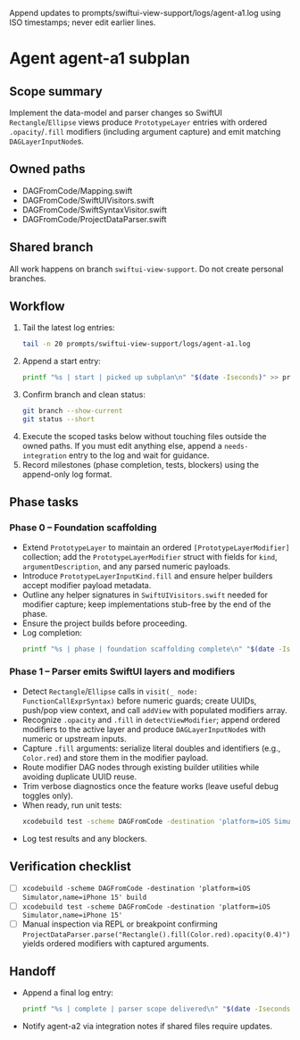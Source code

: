 Append updates to prompts/swiftui-view-support/logs/agent-a1.log using ISO timestamps; never edit earlier lines.

# Agent agent-a1 subplan

## Scope summary
Implement the data-model and parser changes so SwiftUI `Rectangle`/`Ellipse` views produce `PrototypeLayer` entries with ordered `.opacity`/`.fill` modifiers (including argument capture) and emit matching `DAGLayerInputNode`s.

## Owned paths
- DAGFromCode/Mapping.swift
- DAGFromCode/SwiftUIVisitors.swift
- DAGFromCode/SwiftSyntaxVisitor.swift
- DAGFromCode/ProjectDataParser.swift

## Shared branch
All work happens on branch `swiftui-view-support`. Do not create personal branches.

## Workflow
1. Tail the latest log entries:
   ```bash
   tail -n 20 prompts/swiftui-view-support/logs/agent-a1.log
   ```
2. Append a start entry:
   ```bash
   printf "%s | start | picked up subplan\n" "$(date -Iseconds)" >> prompts/swiftui-view-support/logs/agent-a1.log
   ```
3. Confirm branch and clean status:
   ```bash
   git branch --show-current
   git status --short
   ```
4. Execute the scoped tasks below without touching files outside the owned paths. If you must edit anything else, append a `needs-integration` entry to the log and wait for guidance.
5. Record milestones (phase completion, tests, blockers) using the append-only log format.

## Phase tasks

### Phase 0 – Foundation scaffolding
- Extend `PrototypeLayer` to maintain an ordered `[PrototypeLayerModifier]` collection; add the `PrototypeLayerModifier` struct with fields for `kind`, `argumentDescription`, and any parsed numeric payloads.
- Introduce `PrototypeLayerInputKind.fill` and ensure helper builders accept modifier payload metadata.
- Outline any helper signatures in `SwiftUIVisitors.swift` needed for modifier capture; keep implementations stub-free by the end of the phase.
- Ensure the project builds before proceeding.
- Log completion:
  ```bash
  printf "%s | phase | foundation scaffolding complete\n" "$(date -Iseconds)" >> prompts/swiftui-view-support/logs/agent-a1.log
  ```

### Phase 1 – Parser emits SwiftUI layers and modifiers
- Detect `Rectangle`/`Ellipse` calls in `visit(_ node: FunctionCallExprSyntax)` before numeric guards; create UUIDs, push/pop view context, and call `addView` with populated modifiers array.
- Recognize `.opacity` and `.fill` in `detectViewModifier`; append ordered modifiers to the active layer and produce `DAGLayerInputNode`s with numeric or upstream inputs.
- Capture `.fill` arguments: serialize literal doubles and identifiers (e.g., `Color.red`) and store them in the modifier payload.
- Route modifier DAG nodes through existing builder utilities while avoiding duplicate UUID reuse.
- Trim verbose diagnostics once the feature works (leave useful debug toggles only).
- When ready, run unit tests:
  ```bash
  xcodebuild test -scheme DAGFromCode -destination 'platform=iOS Simulator,name=iPhone 15'
  ```
- Log test results and any blockers.

## Verification checklist
- [ ] `xcodebuild -scheme DAGFromCode -destination 'platform=iOS Simulator,name=iPhone 15' build`
- [ ] `xcodebuild test -scheme DAGFromCode -destination 'platform=iOS Simulator,name=iPhone 15'`
- [ ] Manual inspection via REPL or breakpoint confirming `ProjectDataParser.parse("Rectangle().fill(Color.red).opacity(0.4)")` yields ordered modifiers with captured arguments.

## Handoff
- Append a final log entry:
  ```bash
  printf "%s | complete | parser scope delivered\n" "$(date -Iseconds)" >> prompts/swiftui-view-support/logs/agent-a1.log
  ```
- Notify agent-a2 via integration notes if shared files require updates.
